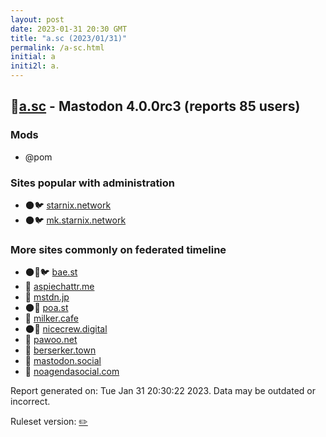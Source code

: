 ```yaml
---
layout: post
date: 2023-01-31 20:30 GMT
title: "a.sc (2023/01/31)"
permalink: /a-sc.html
initial: a
initi2l: a.
---
```


## 🐘[a.sc](https://a.sc) - Mastodon 4.0.0rc3 (reports 85 users)

### Mods
 * @pom

### Sites popular with administration

* 🌑🐦 [starnix.network](/starnix-network.html)
* 🌑🐦 [mk.starnix.network](/mk-starnix-network.html)

### More sites commonly on federated timeline

* 🌑🧸🐦 [bae.st](/bae-st.html)
* 🐘 [aspiechattr.me](/aspiechattr-me.html)
* 🧸 [mstdn.jp](/mstdn-jp.html)
* 🌑🧸 [poa.st](/poa-st.html)
* 🐘 [milker.cafe](/milker-cafe.html)
* 🌑🧸 [nicecrew.digital](/nicecrew-digital.html)
* 🧸 [pawoo.net](/pawoo-net.html)
* 🐘 [berserker.town](/berserker-town.html)
* 🧸 [mastodon.social](/mastodon-social.html)
* 🐘 [noagendasocial.com](/noagendasocial-com.html)

Report generated on: Tue Jan 31 20:30:22 2023. Data may be outdated or incorrect.

Ruleset version: [✏️](/version-pencil)
